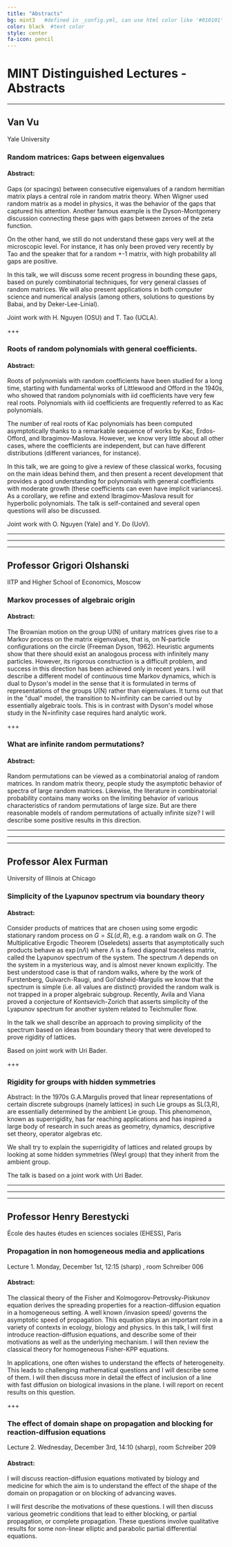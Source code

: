 ```yaml
---
title: "Abstracts"
bg: mint3   #defined in _config.yml, can use html color like '#010101'
color: black  #text color
style: center
fa-icon: pencil
---
```


# MINT Distinguished Lectures - Abstracts

---

## Van Vu ##
Yale University

### <a id="VanVu1"></a> Random matrices: Gaps between eigenvalues ###

#### Abstract: ####
Gaps (or spacings) between consecutive eigenvalues of a random hermitian matrix plays a central role in random matrix theory.
When Wigner used random matrix as a model in physics, it was the behavior of the gaps that captured his attention.
Another famous example is the  Dyson-Montgomery discussion  connecting these gaps with gaps between zeroes of the zeta function.

On the other hand, we still do not understand these gaps very well  at the microscopic level. For instance, it has only been proved very recently by Tao and the speaker that  for a random +-1 matrix, with high probability  all gaps are positive.

In this talk, we will discuss some recent progress in bounding these gaps, based on purely combinatorial techniques,
 for very general classes of random matrices. We will also present  applications in both computer science
and numerical analysis (among others, solutions to  questions by Babai, and by Deker-Lee-Linial).

Joint work with H. Nguyen (OSU) and T. Tao (UCLA).

+++

### <a id="VanVu2"></a> Roots of random polynomials with general coefficients. ###

#### Abstract: ####
Roots of polynomials  with random coefficients have been studied for a long time,
starting with fundamental works of Littlewood and Offord in the 1940s, who showed that
random polynomials  with iid coefficients have very few  real roots.  Polynomials with iid coefficients are frequently referred to
as Kac polynomials.

The number of real roots of Kac polynomials has been computed
asymptotically  thanks to a remarkable sequence of works by Kac, Erdos-Offord, and Ibragimov-Maslova.
However, we know very little about all other cases, where the coefficients are independent, but can have different distributions
(different variances, for instance).

In this talk, we are going to give a  review of these classical works, focusing on the main ideas behind them,  and then
 present a recent development that provides a good understanding for polynomials with general coefficients with moderate growth (these coefficients can even have
implicit variances).  As a corollary, we   refine and extend Ibragimov-Maslova result for hyperbolic  polynomials. The talk is self-contained and several open questions will also be
discussed.

Joint work with O. Nguyen (Yale) and Y. Do (UoV).

----
----
----

## Professor Grigori Olshanski ##
IITP and Higher School of Economics, Moscow

### <a id="Olshanski1"></a> Markov processes of algebraic origin ###

#### Abstract: ####
The Brownian motion on the group U(N) of unitary matrices gives rise to a
Markov process on the matrix eigenvalues, that is, on N-particle
configurations on the circle (Freeman Dyson, 1962). Heuristic arguments
show that there should exist an analogous process with infinitely many
particles. However, its rigorous construction is a difficult problem, and
success in this direction has been achieved only in recent years. I will
describe a different model of continuous time Markov dynamics, which is
dual to Dyson's model in the sense that it is formulated in terms of
representations of the groups U(N) rather than eigenvalues. It turns out
that in the "dual" model, the transition to N=infinity can be carried out
by essentially algebraic tools. This is in contrast with Dyson's model
whose study in the N=infinity case requires hard analytic work.

+++

### <a id="Olshanski2"></a> What are infinite random permutations? ###

#### Abstract: ####
Random permutations can be viewed as a combinatorial analog of random
matrices. In random matrix theory, people study the asymptotic behavior of
spectra of large random matrices. Likewise, the literature in combinatorial
probability contains many works on the limiting behavior of various
characteristics of random permutations of large size. But are there
reasonable models of random permutations of actually infinite size?
I will describe some positive results in this direction.

----
----
----

## Professor Alex Furman ##
University of Illinois at Chicago

### <a id="Furman2"></a>  Simplicity of the Lyapunov spectrum via boundary theory ###

#### Abstract: ####
Consider products of matrices that are chosen using some ergodic
stationary random process on $G=SL(d,R)$, e.g. a random walk on $G$.
The Multiplicative Ergodic Theorem (Oseledets) asserts that
asymptotically such products behave as $\exp(n\Lambda)$ where $\Lambda$
is a fixed diagonal traceless matrix, called the Lyapunov spectrum of
the system.
The spectrum $\Lambda$ depends on the system in a mysterious way, and
is almost never known explicitly.
The best understood case is that of random walks, where by the work of
Furstenberg, Guivarch-Raugi, and Gol'dsheid-Margulis we know that the
spectrum is simple (i.e. all values are distinct) provided the random
walk is not trapped in a proper algebraic subgroup.
Recently, Avila and Viana proved a conjecture of Kontsevich-Zorich
that asserts simplicity of the Lyapunov spectrum for another system
related to Teichmuller flow.

In the talk we shall describe an approach to proving simplicity of the
spectrum based on ideas from boundary theory that were developed to
prove rigidity of lattices.

Based on joint work with Uri Bader.

+++

### <a id="Furman1"></a> Rigidity for groups with hidden symmetries ###

Abstract:
In the 1970s G.A.Margulis proved that linear representations of
certain discrete subgroups (namely lattices) in such Lie groups as
SL(3,R), are essentially determined by the ambient Lie group.
This phenomenon, known as superrigidity, has far reaching applications
and has inspired a large body of research in such areas as geometry,
dynamics, descriptive set theory, operator algebras etc.

We shall try to explain the superrigidity of lattices and related
groups by looking at some hidden symmetries (Weyl group) that they
inherit from the ambient group.

The talk is based on a joint work with Uri Bader.

----
----
----

## Professor Henry Berestycki ##

École des hautes études en sciences sociales (EHESS), Paris

### <a id="HBer1"></a> Propagation in non homogeneous media and applications ####


Lecture 1. Monday, December 1st, 12:15 (sharp) , room Schreiber 006

#### Abstract: ####

The classical theory of the Fisher and Kolmogorov-Petrovsky-Piskunov
equation derives the spreading
properties for a reaction-diffusion equation in a homogeneous setting. A
well known /invasion speed/
governs the asymptotic speed of propagation. This equation plays an
important role in a variety of
contexts in ecology, biology and physics. In this talk, I will first
introduce reaction-diffusion equations,
and describe some of their motivations as well as the underlying
mechanism. I will then review the
classical theory for homogeneous Fisher-KPP equations.

In applications, one often wishes to understand the effects of
heterogeneity. This leads to challenging
mathematical questions and I will describe some of them. I will then
discuss more in detail the effect of
inclusion of a line with fast diffusion on biological invasions in the
plane. I will report on recent results
on this question.

+++

### <a id="HBer2"></a> The effect of domain shape on propagation and blocking for reaction-diffusion equations ###

Lecture 2. Wednesday, December 3rd, 14:10 (sharp), room Schreiber 209

#### Abstract: ####

I will discuss reaction-diffusion equations motivated by
biology and medicine for which the aim
is to understand the effect of the shape of the domain on propagation or
on blocking of advancing waves.

I will first describe the motivations of these questions. I will then
discuss various geometric conditions that
lead to either blocking, or partial propagation, or complete
propagation. These questions involve qualitative
results for some non-linear elliptic and parabolic partial differential
equations.
